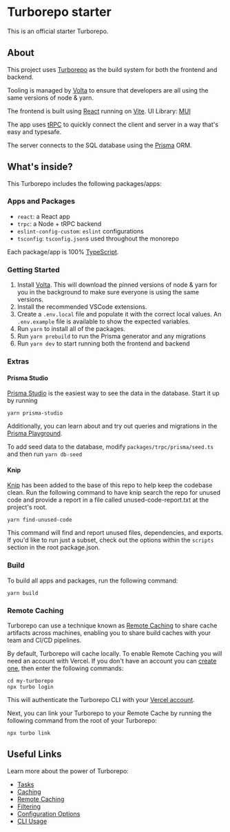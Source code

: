 # Turborepo starter

This is an official starter Turborepo.

## About

This project uses [Turborepo](https://turbo.build/repo) as the build system for both the frontend and backend.

Tooling is managed by [Volta](https://volta.sh/) to ensure that developers are all using the same versions of node & yarn.

The frontend is built using [React](https://react.dev/) running on [Vite](https://vitejs.dev/).
UI Library: [MUI](https://mui.com/)

The app uses [tRPC](https://trpc.io/) to quickly connect the client and server in a way that's easy and typesafe.

The server connects to the SQL database using the [Prisma](https://www.prisma.io/) ORM.

## What's inside?

This Turborepo includes the following packages/apps:

### Apps and Packages

- `react`: a React app
- `trpc`: a Node + tRPC backend
- `eslint-config-custom`: `eslint` configurations
- `tsconfig`: `tsconfig.json`s used throughout the monorepo

Each package/app is 100% [TypeScript](https://www.typescriptlang.org/).

### Getting Started

1. Install [Volta](https://volta.sh/). This will download the pinned versions of node & yarn for you in the background to make sure everyone is using the same versions.
2. Install the recommended VSCode extensions.
3. Create a `.env.local` file and populate it with the correct local values. An `.env.example` file is available to show the expected variables.
4. Run `yarn` to install all of the packages.
5. Run `yarn prebuild` to run the Prisma generator and any migrations
6. Run `yarn dev` to start running both the frontend and backend

### Extras

#### Prisma Studio

[Prisma Studio](https://www.prisma.io/studio) is the easiest way to see the data in the database. Start it up by running

```
yarn prisma-studio
```

Additionally, you can learn about and try out queries and migrations in the [Prisma Playground](https://playground.prisma.io/).

To add seed data to the database, modify `packages/trpc/prisma/seed.ts` and then run `yarn db-seed`

#### Knip

[Knip](https://github.com/webpro/knip) has been added to the base of this repo to help keep the codebase clean. Run the following command to have knip search the repo for unused code and provide a report in a file called unused-code-report.txt at the project's root.

```
yarn find-unused-code
```

This command will find and report unused files, dependencies, and exports. If you'd like to run just a subset, check out the options within the `scripts` section in the root package.json.

### Build

To build all apps and packages, run the following command:

```
yarn build
```

### Remote Caching

Turborepo can use a technique known as [Remote Caching](https://turbo.build/repo/docs/core-concepts/remote-caching) to share cache artifacts across machines, enabling you to share build caches with your team and CI/CD pipelines.

By default, Turborepo will cache locally. To enable Remote Caching you will need an account with Vercel. If you don't have an account you can [create one](https://vercel.com/signup), then enter the following commands:

```
cd my-turborepo
npx turbo login
```

This will authenticate the Turborepo CLI with your [Vercel account](https://vercel.com/docs/concepts/personal-accounts/overview).

Next, you can link your Turborepo to your Remote Cache by running the following command from the root of your Turborepo:

```
npx turbo link
```

## Useful Links

Learn more about the power of Turborepo:

- [Tasks](https://turbo.build/repo/docs/core-concepts/monorepos/running-tasks)
- [Caching](https://turbo.build/repo/docs/core-concepts/caching)
- [Remote Caching](https://turbo.build/repo/docs/core-concepts/remote-caching)
- [Filtering](https://turbo.build/repo/docs/core-concepts/monorepos/filtering)
- [Configuration Options](https://turbo.build/repo/docs/reference/configuration)
- [CLI Usage](https://turbo.build/repo/docs/reference/command-line-reference)
